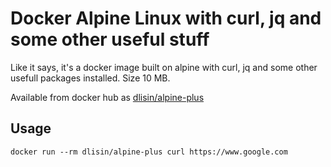 # Docker Alpine Linux with curl, jq and some other useful stuff

Like it says, it's a docker image built on alpine with curl, jq and some other usefull packages installed. Size 10 MB.

Available from docker hub as [dlisin/alpine-plus](https://hub.docker.com/r/dlisin/alpine-plus/)

## Usage

    docker run --rm dlisin/alpine-plus curl https://www.google.com

